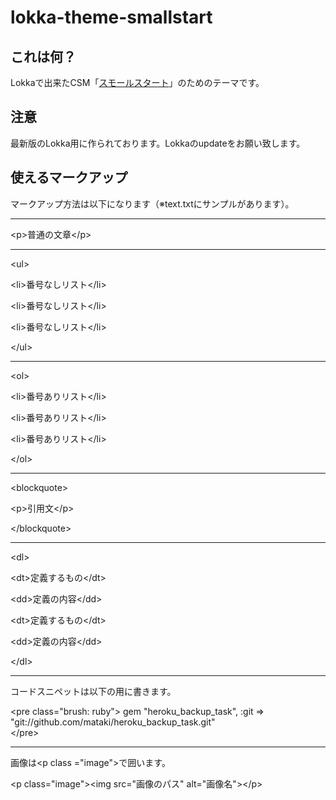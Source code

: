lokka-theme-smallstart
======================


これは何？
-----

Lokkaで出来たCSM「[スモールスタート](http://blog.mat-aki.net/)」のためのテーマです。

注意
--

最新版のLokka用に作られております。Lokkaのupdateをお願い致します。

使えるマークアップ
---------

マークアップ方法は以下になります（※text.txtにサンプルがあります）。

- - - - - -

&lt;p&gt;普通の文章&lt;/p&gt;

- - - - - -

&lt;ul&gt;

 &lt;li&gt;番号なしリスト&lt;/li&gt;

&lt;li&gt;番号なしリスト&lt;/li&gt;

&lt;li&gt;番号なしリスト&lt;/li&gt;

&lt;/ul&gt;

- - - - - -

&lt;ol&gt;

&lt;li&gt;番号ありリスト&lt;/li&gt;

&lt;li&gt;番号ありリスト&lt;/li&gt;

&lt;li&gt;番号ありリスト&lt;/li&gt;  

&lt;/ol&gt; 

- - - - - -

&lt;blockquote&gt;

&lt;p&gt;引用文&lt;/p&gt;

&lt;/blockquote&gt;

- - - - - -

&lt;dl&gt;

&lt;dt&gt;定義するもの&lt;/dt&gt;

&lt;dd&gt;定義の内容&lt;/dd&gt;

&lt;dt&gt;定義するもの&lt;/dt&gt;

&lt;dd&gt;定義の内容&lt;/dd&gt;

&lt;/dl&gt;

- - - - - -

コードスニペットは以下の用に書きます。

&lt;pre class="brush: ruby"&gt;
gem "heroku_backup_task", :git =&gt; "git://github.com/mataki/heroku_backup_task.git"  
&lt;/pre&gt;

- - - - - -

画像は&lt;p class ="image"&gt;で囲います。

&lt;p class="image"&gt;&lt;img src="画像のパス" alt="画像名"&gt;&lt;/p&gt;